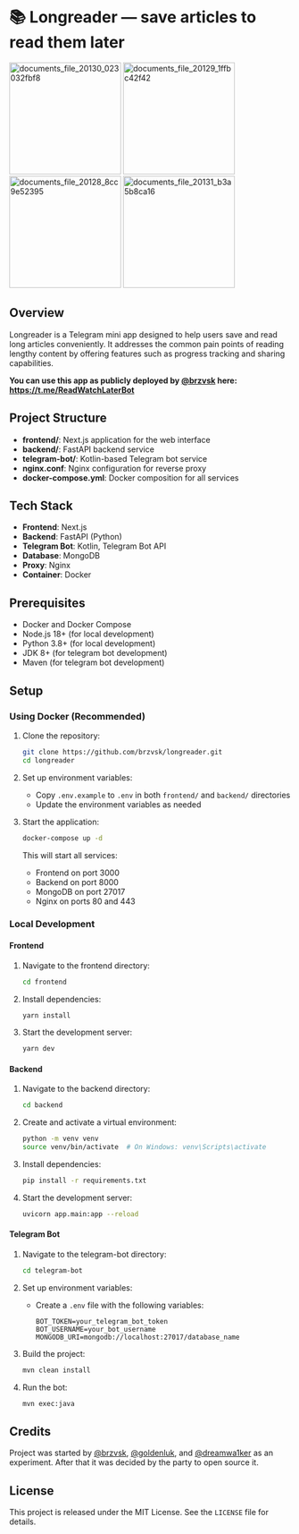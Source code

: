 # 📚 Longreader — save articles to read them later

<img width="200" alt="documents_file_20130_023032fbf8" src="https://github.com/user-attachments/assets/6219f69e-516e-4b9c-ac7b-64be39c6bd56" />
<img width="200" alt="documents_file_20129_1ffbc42f42" src="https://github.com/user-attachments/assets/a3637daa-db8b-4115-bc0d-324d68974b0f" />
<img width="200" alt="documents_file_20128_8cc9e52395" src="https://github.com/user-attachments/assets/cd0162a5-f902-4750-8462-32c25b848d66" />
<img width="200" alt="documents_file_20131_b3a5b8ca16" src="https://github.com/user-attachments/assets/8c0c24e9-bfce-4862-be66-33b7e67dcaef" />

## Overview

Longreader is a Telegram mini app designed to help users save and read long articles conveniently. It addresses the common pain points of reading lengthy content by offering features such as progress tracking and sharing capabilities.

**You can use this app as publicly deployed by [@brzvsk](https://github.com/brzvsk) here: https://t.me/ReadWatchLaterBot**

## Project Structure

- **frontend/**: Next.js application for the web interface
- **backend/**: FastAPI backend service
- **telegram-bot/**: Kotlin-based Telegram bot service
- **nginx.conf**: Nginx configuration for reverse proxy
- **docker-compose.yml**: Docker composition for all services

## Tech Stack

- **Frontend**: Next.js
- **Backend**: FastAPI (Python)
- **Telegram Bot**: Kotlin, Telegram Bot API
- **Database**: MongoDB
- **Proxy**: Nginx
- **Container**: Docker

## Prerequisites

- Docker and Docker Compose
- Node.js 18+ (for local development)
- Python 3.8+ (for local development)
- JDK 8+ (for telegram bot development)
- Maven (for telegram bot development)

## Setup

### Using Docker (Recommended)

1. Clone the repository:
   ```bash
   git clone https://github.com/brzvsk/longreader.git
   cd longreader
   ```

2. Set up environment variables:
   - Copy `.env.example` to `.env` in both `frontend/` and `backend/` directories
   - Update the environment variables as needed

3. Start the application:
   ```bash
   docker-compose up -d
   ```

   This will start all services:
   - Frontend on port 3000
   - Backend on port 8000
   - MongoDB on port 27017
   - Nginx on ports 80 and 443

### Local Development

#### Frontend

1. Navigate to the frontend directory:
   ```bash
   cd frontend
   ```

2. Install dependencies:
   ```bash
   yarn install
   ```

3. Start the development server:
   ```bash
   yarn dev
   ```

#### Backend

1. Navigate to the backend directory:
   ```bash
   cd backend
   ```

2. Create and activate a virtual environment:
   ```bash
   python -m venv venv
   source venv/bin/activate  # On Windows: venv\Scripts\activate
   ```

3. Install dependencies:
   ```bash
   pip install -r requirements.txt
   ```

4. Start the development server:
   ```bash
   uvicorn app.main:app --reload
   ```

#### Telegram Bot

1. Navigate to the telegram-bot directory:
   ```bash
   cd telegram-bot
   ```

2. Set up environment variables:
   - Create a `.env` file with the following variables:
     ```
     BOT_TOKEN=your_telegram_bot_token
     BOT_USERNAME=your_bot_username
     MONGODB_URI=mongodb://localhost:27017/database_name
     ```

3. Build the project:
   ```bash
   mvn clean install
   ```

4. Run the bot:
   ```bash
   mvn exec:java
   ```

## Credits

Project was started by [@brzvsk](https://github.com/brzvsk), [@goldenluk](https://github.com/goldenluk), and [@dreamwa1ker](https://github.com/dreamwa1ker) as an experiment. After that it was decided by the party to open source it.

## License

This project is released under the MIT License. See the `LICENSE` file for details.

